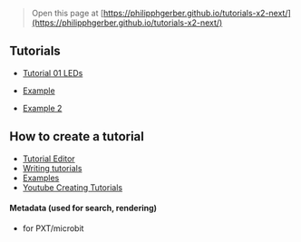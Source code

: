 
> Open this page at [https://philipphgerber.github.io/tutorials-x2-next/](https://philipphgerber.github.io/tutorials-x2-next/)

## Tutorials

* [Tutorial 01 LEDs](https://philipphgerber.github.io/tutorials-x2-next/tutorial__01_leds)

* [Example](https://philipphgerber.github.io/tutorials-x2-next/tutorial_example)
* [Example 2](https://philipphgerber.github.io/tutorials-x2-next/tutorial_example2)


## How to create a tutorial

* [Tutorial Editor](https://makecode.com/tutorial-too)
* [Writing tutorials](https://makecode.com/writing-docs/tutorials)
* [Examples](https://github.com/microsoft/pxt-microbit/tree/master/docs/tutorials) 
* [Youtube Creating Tutorials](https://www.youtube.com/watch?v=R-kY-dQXZvA)


#### Metadata (used for search, rendering)

* for PXT/microbit
<script src="https://makecode.com/gh-pages-embed.js"></script><script>makeCodeRender("{{ site.makecode.home_url }}", "{{ site.github.owner_name }}/{{ site.github.repository_name }}");</script>
